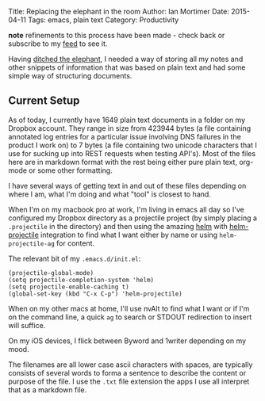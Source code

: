 Title: Replacing the elephant in the room
Author: Ian Mortimer
Date: 2015-04-11
Tags: emacs, plain text
Category: Productivity

**note** refinements to this process have been made - check back or subscribe to my [feed](https://ianmorty.co.uk/feeds/all.atom.xml) to see it.

Having [ditched the elephant](http:/ianmorty.co.uk/kicking-the-evernote-habbit.html), I needed a way of storing all my notes and other snippets of information that was based on plain text and had some simple way of structuring documents.

## Current Setup

As of today, I currently have 1649 plain text documents in a folder on my Dropbox account.  They range in size from 423944 bytes (a file containing annotated log entries for a particular issue involving DNS failures in the product I work on) to 7 bytes (a file containing two unicode characters that I use for sucking up into REST requests when testing API's).  Most of the files here are in markdown format with the rest being either pure plain text, org-mode or some other formatting.

I have several ways of getting text in and out of these files depending on where I am, what I'm doing and what "tool" is closest to hand.

When I'm on my macbook pro at work, I'm living in emacs all day so I've configured my Dropbox directory as a projectile project (by simply placing a `.projectile` in the directory) and then using the amazing [helm](https://github.com/emacs-helm/helm) with [helm-projectile](https://github.com/bbatsov/projectile#helm-integration) integration to find what I want either by name or using `helm-projectile-ag` for content.

The relevant bit of my `.emacs.d/init.el`:

    (projectile-global-mode)
	(setq projectile-completion-system 'helm)
	(setq projectile-enable-caching t)
	(global-set-key (kbd "C-x C-p") 'helm-projectile)

When on my other macs at home, I'll use nvAlt to find what I want or if I'm on the command line, a quick `ag` to search or STDOUT redirection to insert will suffice.

On my iOS devices, I flick between Byword and 1writer depending on my mood.

The filenames are all lower case ascii characters with spaces, are typically consists of several words to forma a sentence to describe the content or purpose of the file.  I use the `.txt` file extension the apps I use all interpret that as a markdown file.

